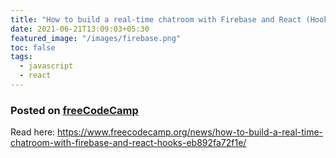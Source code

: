 ```yaml
---
title: "How to build a real-time chatroom with Firebase and React (Hooks)"
date: 2021-06-21T13:09:03+05:30
featured_image: "/images/firebase.png"
toc: false
tags:
  - javascript
  - react
---
```


### Posted on [freeCodeCamp](https://www.freecodecamp.org/)
Read here: https://www.freecodecamp.org/news/how-to-build-a-real-time-chatroom-with-firebase-and-react-hooks-eb892fa72f1e/
